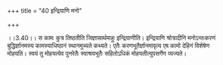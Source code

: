 +++
title = "40 इन्द्रियाणि मनो"

+++
  
  
।।3.40।। स कामः कुत्र तिष्ठतीति जिज्ञासार्थमाहुः इन्द्रियाणीति।
इन्द्रियाणि श्रोत्रादीनि मनोऽन्तःकरणं बुद्धिर्ज्ञानमस्य कामस्याधिष्ठानं
स्थानमुच्यते कथ्यते। एतैः करणभूतैर्ज्ञानमावृत्य एष कामो देहिनं विशेषेण
मोहयति। स्वयं तु मोहयत्येव पुनरेतैः स्वाश्रयभूतैः सहितोऽधिकं
मोहयतीत्युपसर्गेण व्यज्यते।  
  
